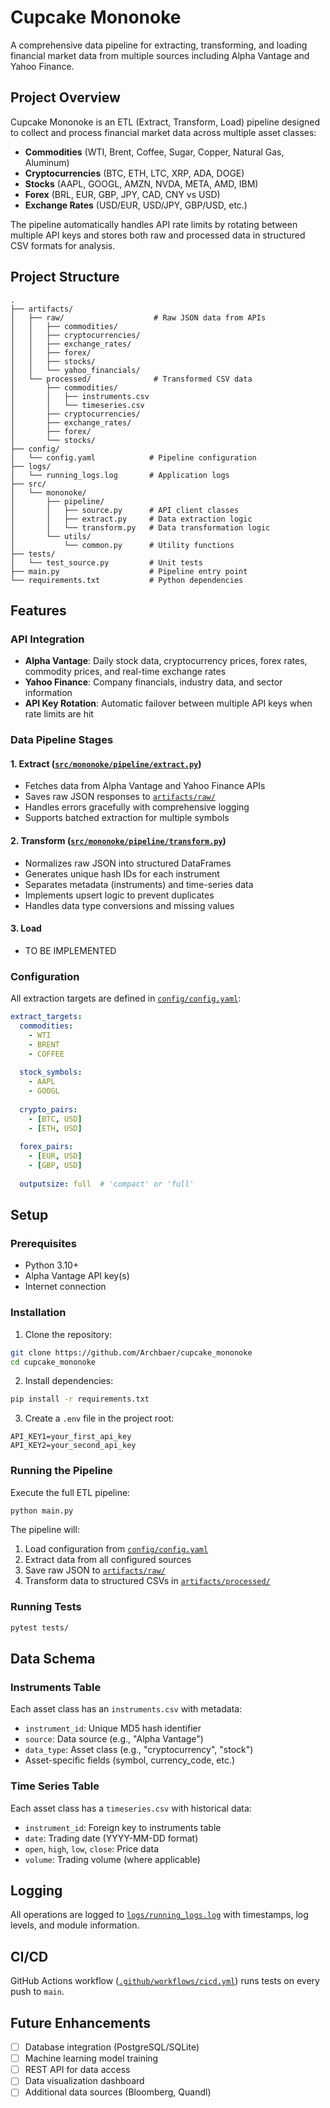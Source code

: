 # Cupcake Mononoke

A comprehensive data pipeline for extracting, transforming, and loading financial market data from multiple sources including Alpha Vantage and Yahoo Finance.

## Project Overview

Cupcake Mononoke is an ETL (Extract, Transform, Load) pipeline designed to collect and process financial market data across multiple asset classes:
- **Commodities** (WTI, Brent, Coffee, Sugar, Copper, Natural Gas, Aluminum)
- **Cryptocurrencies** (BTC, ETH, LTC, XRP, ADA, DOGE)
- **Stocks** (AAPL, GOOGL, AMZN, NVDA, META, AMD, IBM)
- **Forex** (BRL, EUR, GBP, JPY, CAD, CNY vs USD)
- **Exchange Rates** (USD/EUR, USD/JPY, GBP/USD, etc.)

The pipeline automatically handles API rate limits by rotating between multiple API keys and stores both raw and processed data in structured CSV formats for analysis.

## Project Structure

```
.
├── artifacts/
│   ├── raw/                    # Raw JSON data from APIs
│   │   ├── commodities/
│   │   ├── cryptocurrencies/
│   │   ├── exchange_rates/
│   │   ├── forex/
│   │   ├── stocks/
│   │   └── yahoo_financials/
│   └── processed/              # Transformed CSV data
│       ├── commodities/
│       │   ├── instruments.csv
│       │   └── timeseries.csv
│       ├── cryptocurrencies/
│       ├── exchange_rates/
│       ├── forex/
│       └── stocks/
├── config/
│   └── config.yaml            # Pipeline configuration
├── logs/
│   └── running_logs.log       # Application logs
├── src/
│   └── mononoke/
│       ├── pipeline/
│       │   ├── source.py      # API client classes
│       │   ├── extract.py     # Data extraction logic
│       │   └── transform.py   # Data transformation logic
│       └── utils/
│           └── common.py      # Utility functions
├── tests/
│   └── test_source.py         # Unit tests
├── main.py                    # Pipeline entry point
└── requirements.txt           # Python dependencies
```

## Features

### API Integration
- **Alpha Vantage**: Daily stock data, cryptocurrency prices, forex rates, commodity prices, and real-time exchange rates
- **Yahoo Finance**: Company financials, industry data, and sector information
- **API Key Rotation**: Automatic failover between multiple API keys when rate limits are hit

### Data Pipeline Stages

#### 1. Extract ([`src/mononoke/pipeline/extract.py`](src/mononoke/pipeline/extract.py))
- Fetches data from Alpha Vantage and Yahoo Finance APIs
- Saves raw JSON responses to [`artifacts/raw/`](artifacts/raw/)
- Handles errors gracefully with comprehensive logging
- Supports batched extraction for multiple symbols

#### 2. Transform ([`src/mononoke/pipeline/transform.py`](src/mononoke/pipeline/transform.py))
- Normalizes raw JSON into structured DataFrames
- Generates unique hash IDs for each instrument
- Separates metadata (instruments) and time-series data
- Implements upsert logic to prevent duplicates
- Handles data type conversions and missing values

#### 3. Load
- TO BE IMPLEMENTED

### Configuration

All extraction targets are defined in [`config/config.yaml`](config/config.yaml):

```yaml
extract_targets:
  commodities:
    - WTI
    - BRENT
    - COFFEE
  
  stock_symbols:
    - AAPL
    - GOOGL
  
  crypto_pairs:
    - [BTC, USD]
    - [ETH, USD]
  
  forex_pairs:
    - [EUR, USD]
    - [GBP, USD]
  
  outputsize: full  # 'compact' or 'full'
```

## Setup

### Prerequisites
- Python 3.10+
- Alpha Vantage API key(s)
- Internet connection

### Installation

1. Clone the repository:
```bash
git clone https://github.com/Archbaer/cupcake_mononoke
cd cupcake_mononoke
```

2. Install dependencies:
```bash
pip install -r requirements.txt
```

3. Create a `.env` file in the project root:
```env
API_KEY1=your_first_api_key
API_KEY2=your_second_api_key
```

### Running the Pipeline

Execute the full ETL pipeline:
```bash
python main.py
```

The pipeline will:
1. Load configuration from [`config/config.yaml`](config/config.yaml)
2. Extract data from all configured sources
3. Save raw JSON to [`artifacts/raw/`](artifacts/raw/)
4. Transform data to structured CSVs in [`artifacts/processed/`](artifacts/processed/)

### Running Tests

```bash
pytest tests/
```

## Data Schema

### Instruments Table
Each asset class has an `instruments.csv` with metadata:
- `instrument_id`: Unique MD5 hash identifier
- `source`: Data source (e.g., "Alpha Vantage")
- `data_type`: Asset class (e.g., "cryptocurrency", "stock")
- Asset-specific fields (symbol, currency_code, etc.)

### Time Series Table
Each asset class has a `timeseries.csv` with historical data:
- `instrument_id`: Foreign key to instruments table
- `date`: Trading date (YYYY-MM-DD format)
- `open`, `high`, `low`, `close`: Price data
- `volume`: Trading volume (where applicable)

## Logging

All operations are logged to [`logs/running_logs.log`](logs/running_logs.log) with timestamps, log levels, and module information.

## CI/CD

GitHub Actions workflow ([`.github/workflows/cicd.yml`](.github/workflows/cicd.yml)) runs tests on every push to `main`.

## Future Enhancements

- [ ] Database integration (PostgreSQL/SQLite)
- [ ] Machine learning model training
- [ ] REST API for data access
- [ ] Data visualization dashboard
- [ ] Additional data sources (Bloomberg, Quandl)
